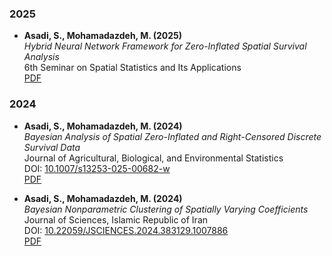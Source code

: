
### 2025
- **Asadi, S., Mohamadazdeh, M. (2025)**  
  *Hybrid Neural Network Framework for Zero-Inflated Spatial Survival Analysis*  
  6th Seminar on Spatial Statistics and Its Applications  
  [PDF](2025/Hybrid_Neural_Network_Zero_Inflated_Spatial_Survival.pdf)

### 2024
- **Asadi, S., Mohamadazdeh, M. (2024)**  
  *Bayesian Analysis of Spatial Zero-Inflated and Right-Censored Discrete Survival Data*  
  Journal of Agricultural, Biological, and Environmental Statistics  
  DOI: [10.1007/s13253-025-00682-w](https://doi.org/10.1007/s13253-025-00682-w)  
  [PDF](2024/Bayesian_Spatial_Zero_Inflated_Survival.pdf)

- **Asadi, S., Mohamadazdeh, M. (2024)**  
  *Bayesian Nonparametric Clustering of Spatially Varying Coefficients*  
  Journal of Sciences, Islamic Republic of Iran  
  DOI: [10.22059/JSCIENCES.2024.383129.1007886](https://doi.org/10.22059/JSCIENCES.2024.383129.1007886)  
  [PDF](2024/Bayesian_Nonparametric_Clustering_Spatial_Coefficients.pdf)
